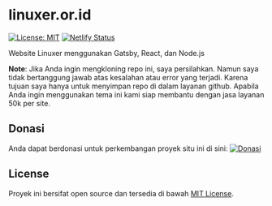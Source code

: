 # linuxer.or.id

[![License: MIT](https://img.shields.io/badge/License-MIT-blue.svg)](https://opensource.org/licenses/MIT) [![Netlify Status](https://api.netlify.com/api/v1/badges/d6d5e7e2-0506-4ad1-b592-d1b017ac7305/deploy-status)](https://app.netlify.com/sites/linuxer/deploys)

Website Linuxer menggunakan Gatsby, React, dan Node.js

**Note**: Jika Anda ingin mengkloning repo ini, saya persilahkan. Namun saya tidak bertanggung jawab atas kesalahan atau error yang terjadi. Karena tujuan saya hanya untuk menyimpan repo di dalam layanan github. Apabila Anda ingin menggunakan tema ini kami siap membantu dengan jasa layanan 50k per site.

## Donasi

Anda dapat berdonasi untuk perkembangan proyek situ ini di sini:
[![Donasi](https://www.ko-fi.com/img/githubbutton_sm.svg)](https://ko-fi.com/B0B51W77O)

## License

Proyek ini bersifat open source dan tersedia di bawah [MIT License](LICENSE).